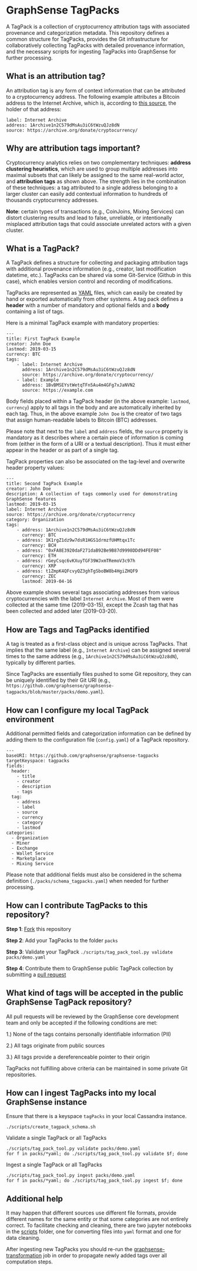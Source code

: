 # GraphSense TagPacks

A TagPack is a collection of cryptocurrency attribution tags with associated
provenance and categorization metadata. This repository defines a common
structure for TagPacks, provides the Git infrastructure for collaboratively
collecting TagPacks with detailed provenance information, and the necessary
scripts for ingesting TagPacks into GraphSense for further processing.

## What is an attribution tag?

An attribution tag is any form of context information that can be attributed to
a cryptocurrency address. The following example attributes a Bitcoin address to
the Internet Archive, which is, according to
[this source](https://archive.org/donate/cryptocurrency/), the holder of that
address:

    label: Internet Archive
    address: 1Archive1n2C579dMsAu3iC6tWzuQJz8dN
    source: https://archive.org/donate/cryptocurrency/

## Why are attribution tags important?

Cryptocurrency analytics relies on two complementary techniques: **address
clustering heuristics**, which are used to group multiple addresses into
maximal subsets that can likely be assigned to the same real-world actor, and
**attribution tags** as shown above. The strength lies in the combination of
these techniques: a tag attributed to a single address belonging to a larger
cluster can easily add contextual information to hundreds of thousands
cryptocurrency addresses.

**Note**: certain types of transactions (e.g., CoinJoins, Mixing Services) can
distort clustering results and lead to false, unreliable, or intentionally
misplaced attribution tags that could associate unrelated actors with a given
cluster.

## What is a TagPack?

A TagPack defines a structure for collecting and packaging attribution tags
with additional provenance information (e.g., creator, last modification
datetime, etc.). TagPacks can be shared via some Git-Service (Github in this
case), which enables version control and recording of modifications.

TagPacks are represented as [YAML](https://yaml.org/) files, which can easily
be created by hand or exported automatically from other systems. A tag pack
defines a **header** with a number of mandatory and optional fields and a
**body** containing a list of tags.

Here is a minimal TagPack example with mandatory properties:

    ---
    title: First TagPack Example
    creator: John Doe
    lastmod: 2019-03-15
    currency: BTC
    tags:
        - label: Internet Archive
          address: 1Archive1n2C579dMsAu3iC6tWzuQJz8dN
          source: https://archive.org/donate/cryptocurrency/
        - label: Example
          address: 1BvBMSEYstWetqTFn5Au4m4GFg7xJaNVN2
          source: https://example.com

Body fields placed within a TagPack header (in the above example: `lastmod`,
`currency`) apply to all tags in the body and are automatically inherited by
each tag. Thus, in the above example `John Doe` is the creator of two tags that
assign human-readable labels to Bitcoin (BTC) addresses.

Please note that next to the `label` and `address` fields, the `source`
property is mandatory as it describes where a certain piece of information is
coming from (either in the form of a URI or a textual description). Thus it
must either appear in the header or as part of a single tag.

TagPack properties can also be associated on the tag-level and overwrite header
property values:

    ---
    title: Second TagPack Example
    creator: John Doe
    description: A collection of tags commonly used for demonstrating GraphSense features
    lastmod: 2019-03-15
    label: Internet Archive
    source: https://archive.org/donate/cryptocurrency
    category: Organization
    tags:
        - address: 1Archive1n2C579dMsAu3iC6tWzuQJz8dN
          currency: BTC
        - address: 1K1rgZ1dz9w7dsR1HGS1drmzfUHMtqx1Tc
          currency: BCH
        - address: "0xFA8E3920daF271daB92Be9B87d9998DDd94FEF08"
          currency: ETH
        - address: rGeyCsqc6vKXuyTGF39WJxmTRemoV3c97h
          currency: XRP
        - address: t1ZmpK4QFcvyQZ3ghTgSboBW8b4HgiZHQF9
          currency: ZEC
          lastmod: 2019-04-16


Above example shows several tags associating addresses from various
cryptocurrencies with the label `Internet Archive`. Most of them were collected
at the same time (2019-03-15), except the Zcash tag that has been collected
and added later (2019-03-20).

## How are Tags and TagPacks identified

A tag is treated as a first-class object and is unique across TagPacks. That
implies that the same label (e.g., `Internet Archive`) can be assigned several
times to the same address (e.g., `1Archive1n2C579dMsAu3iC6tWzuQJz8dN`),
typically by different parties.

Since TagPacks are essentially files pushed to some Git repository, they can be
uniquely identified by their Git URI
(e.g., `https://github.com/graphsense/graphsense-tagpacks/blob/master/packs/demo.yaml`).

## How can I configure my local TagPack environment

Additional permitted fields and categorization information can be defined by
adding them to the configuration file (`config.yaml`) of a TagPack repository.

    ---
    baseURI: https://github.com/graphsense/graphsense-tagpacks
    targetKeyspace: tagpacks
    fields:
      header:
        - title
        - creator
        - description
        - tags
      tag:
        - address
        - label
        - source
        - currency
        - category
        - lastmod
    categories:
      - Organization
      - Miner
      - Exchange
      - Wallet Service
      - Marketplace
      - Mixing Service


Please note that additional fields must also be considered in the schema
definition (`./packs/schema_tagpacks.yaml`) when needed for further processing.


## How can I contribute TagPacks to this repository?

**Step 1**: [Fork](https://help.github.com/en/articles/fork-a-repo) this repository

**Step 2**: Add your TagPacks to the folder `packs`

**Step 3**: Validate your TagPack `./scripts/tag_pack_tool.py validate packs/demo.yaml`

**Step 4**: Contribute them to GraphSense public TagPack collection by submitting a [pull request](https://help.github.com/en/articles/about-pull-requests)

## What kind of tags will be accepted in the public GraphSense TagPack repository?

All pull requests will be reviewed by the GraphSense core development team and
only be accepted if the following conditions are met:

1.) None of the tags contains personally identifiable information (PII)

2.) All tags originate from public sources

3.) All tags provide a dereferenceable pointer to their origin

TagPacks not fulfilling above criteria can be maintained in some private Git repositories.

## How can I ingest TagPacks into my local GraphSense instance

Ensure that there is a keyspace `tagPacks` in your local Cassandra instance.

    ./scripts/create_tagpack_schema.sh

Validate a single TagPack or all TagPacks

    ./scripts/tag_pack_tool.py validate packs/demo.yaml
    for f in packs/*yaml; do ./scripts/tag_pack_tool.py validate $f; done

Ingest a single TagPack or all TagPacks

    ./scripts/tag_pack_tool.py ingest packs/demo.yaml
    for f in packs/*yaml; do ./scripts/tag_pack_tool.py ingest $f; done


## Additional help
It may happen that different sources use different file formats, provide different names for the same entity or that some categories are not entirely correct. To facilitate checking and cleaning, there are two jupyter notebooks in the [scripts](scripts) folder, one for converting files into `yaml` format and one for data cleaning.

After ingesting new TagPacks you should re-run the
[graphsense-transformation](https://github.com/graphsense/graphsense-transformation)
job in order to propagate newly added tags over all computation steps.
